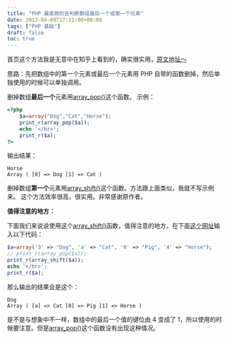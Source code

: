 ```yaml
---
title: "PHP 最高效的去判断数组最后一个或第一个元素"
date: 2013-04-09T17:21:00+08:00
tags: ["PHP 基础"] 
draft: false
toc: true
---
```


首页这个方法我是无意中在知乎上看到的，确实很实用，[原文地址～](http://www.zhihu.com/question/20158667/answer/15243506) 

思路：先把数组中的第一个元素或最后一个元素用 PHP 自带的函数删掉，然后单独使用的时候可以单独调用。 

删掉数组**最后一个**元素用[array_pop()](http://www.w3school.com.cn/php/func_array_pop.asp)这个函数。 示例： 

```php
<?php
    $a=array("Dog","Cat","Horse");
    print_r(array_pop($a));
    echo '</br>';
    print_r($a);
?>
```
输出结果：

```
Horse
Array ( [0] => Dog [1] => Cat )
```

删掉数组**第一个**元素用[array_shift()](http://www.w3school.com.cn/php/func_array_shift.asp)这个函数。方法跟上面类似，我就不写示例来。 
这个方法效率很高，很实用。非常感谢原作者。  

**值得注意的地方：**

下面我们来说说使用这个[array_shift()](http://www.w3school.com.cn/php/func_array_shift.asp)函数，值得注意的地方，在下面[这个网址](http://writecodeonline.com/php/)输入以下代码： 

```php
$a=array('3' => "Dog", 'a' => "Cat", '0' => "Pig", '4' => "Horse");
// print_r(array_pop($a));
print_r(array_shift($a));
echo '</br>';
print_r($a);
```
那么输出的结果会是这个：

```
Dog
Array ( [a] => Cat [0] => Pig [1] => Horse )
```
是不是与想象中不一样，数组中的最后一个值的键位由 4 变成了 1，所以使用的时候要注意。但是[array_pop()](http://www.w3school.com.cn/php/func_array_pop.asp)这个函数没有出现这种情况。